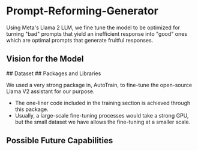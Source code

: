 # Prompt-Reforming-Generator
Using Meta's Llama 2 LLM, we fine tune the model to be optimized for turning "bad" prompts that yield an inefficient response into "good" ones which are optimal prompts that generate fruitful responses.

## Vision for the Model
<to be filled>
## Dataset
<to be filled>
## Packages and Libraries

We used a very strong package in, AutoTrain, to fine-tune the open-source Llama V2 assistant for our purpose.
 - The one-liner code included in the training section is achieved through this package.
 - Usually, a large-scale fine-tuning processes would take a strong GPU, but the small dataset we have allows the fine-tuning at a smaller scale.

## Possible Future Capabilities
<to be filled>
